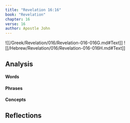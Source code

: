 ```yaml
---
title: "Revelation 16:16"
book: "Revelation"
chapter: 16
verse: 16
author: Apostle John
---
```

![[/Greek/Revelation/016/Revelation-016-016G.md#Text]]
![[/Hebrew/Revelation/016/Revelation-016-016H.md#Text]]

## Analysis

#### Words

#### Phrases

#### Concepts

## Reflections
